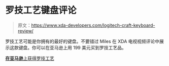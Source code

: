 # 罗技工艺键盘评论

> 原文：<https://www.xda-developers.com/logitech-craft-keyboard-review/>

罗技工艺可能是你拥有的最好的键盘。不要错过 Miles 在 XDA 电视视频评论中展示这款键盘。你可以在亚马逊上用 199 美元买到罗技工艺品。

[**在亚马逊**上获得罗技工艺](https://www.amazon.com/gp/product/B0768LTVCQ/ref=as_li_tl?ie=UTF8&camp=1789&creative=9325&creativeASIN=B0768LTVCQ&linkCode=as2&tag=xda-1earsoe-20&linkId=74746c531b40061091fafba80daf384c&ascsubtag=UUxdaUeUpU20256&asc_refurl=https%3A%2F%2Fwww.xda-developers.com%2Flogitech-craft-keyboard-review%2F&asc_campaign=Short-Term)